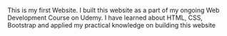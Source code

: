 This is my first Website.
I built this website as a part of my ongoing Web Development Course on Udemy.
I have learned about HTML, CSS, Bootstrap and applied my practical knowledge on building this website

